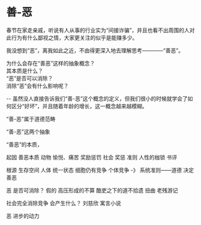 # 善-恶

春节在家走亲戚，听说有人从事的行业实为“间接诈骗”，并且也看不出周围的人对此行为有什么鄙视之情，大家更关注的似乎是能赚多少。  

我没想到“恶”，离我如此之近，不由得更深入地去理解思考————“善恶”。  

为什么会存在“善恶”这样的抽象概念？  
其本质是什么？  
“恶”是否可以消除？  
消除“恶”会有什么影响呢？  

-- 虽然没人直接告诉我们“善-恶”这个概念的定义，但我们很小的时候就学会了如何区分“好坏”，并且随着年龄的增长，这一概念越来越模糊。  

“善-恶”属于道德范畴

“善-恶”这两个抽象

“善恶”的本质，

起因
善恶本质
  动物 愉悦、痛苦  奖励惩罚
  社会 奖惩 准则
  人性的枷锁  书评

根源
  生存空间
  人体 统一状态 细胞仍有竞争
  个体竞争 -》 系统准则——道德 决定善恶

恶 是否可消除？
  假的  高压形成的不算
  酷吏之下的道不拾遗  扭曲  老残游记

  社会完全消除竞争 会产生什么？
    刘慈欣  寓言小说

  恶  进步的动力